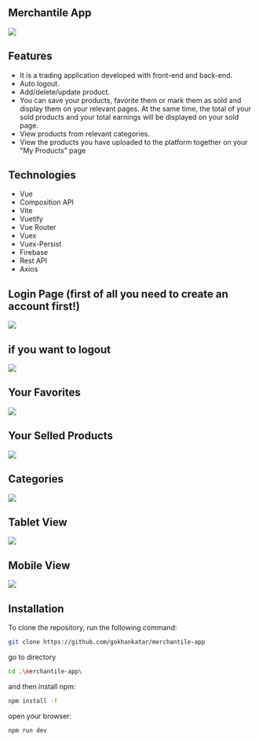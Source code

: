 ## Merchantile App
<img src="src/screenshots/general.png" />

## Features

- It is a trading application developed with front-end and back-end.
- Auto logout.
- Add/delete/update product.
- You can save your products, favorite them or mark them as sold and display them on your relevant pages. At the same time, the total of your sold products and your total earnings will be displayed on your sold page.
- View products from relevant categories.
- View the products you have uploaded to the platform together on your "My Products" page

## Technologies

- Vue
- Composition API
- Vite
- Vuetify
- Vue Router
- Vuex
- Vuex-Persist
- Firebase
- Rest API
- Axios

## Login Page (first of all you need to create an account first!)
<img src="src/screenshots/logIn.png" />

## if you want to logout
<img src="src/screenshots/logOut.png" />

## Your Favorites
<img src="src/screenshots/myFavorites.png" />

## Your Selled Products
<img src="src/screenshots/selledProducts.png" />

## Categories
<img src="src/screenshots/categories.png" />

## Tablet View
<img src="src/screenshots/tablet.png" />

## Mobile View
<img src="src/screenshots/mobile.png" />

## Installation

To clone the repository, run the following command:

```sh
git clone https://github.com/gokhankatar/merchantile-app

``` 
go to directory

```sh
cd .\merchantile-app\

``` 
and then install npm:

```sh
npm install -f

``` 
open your browser:

```sh
npm run dev
